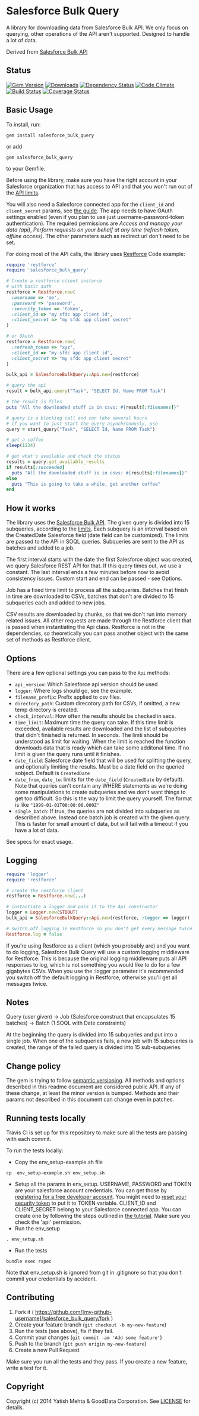 Salesforce Bulk Query
=====================
A library for downloading data from Salesforce Bulk API. We only focus on querying, other operations of the API aren't supported. Designed to handle a lot of data.

Derived from [Salesforce Bulk API](https://github.com/yatish27/salesforce_bulk_api)

## Status

[![Gem Version](https://badge.fury.io/rb/salesforce_bulk_query.png)](http://badge.fury.io/rb/salesforce_bulk_query)
[![Downloads](http://img.shields.io/gem/dt/salesforce_bulk_query.svg)](http://rubygems.org/gems/salesforce_bulk_query)
[![Dependency Status](https://gemnasium.com/cvengros/salesforce_bulk_query.png)](https://gemnasium.com/cvengros/salesforce_bulk_query)
[![Code Climate](https://codeclimate.com/github/cvengros/salesforce_bulk_query.png)](https://codeclimate.com/github/cvengros/salesforce_bulk_query)
[![Build Status](https://travis-ci.org/cvengros/salesforce_bulk_query.png)](https://travis-ci.org/cvengros/salesforce_bulk_query)
[![Coverage Status](https://coveralls.io/repos/cvengros/salesforce_bulk_query/badge.png)](https://coveralls.io/r/cvengros/salesforce_bulk_query)

## Basic Usage
To install, run:

    gem install salesforce_bulk_query

or add

    gem salesforce_bulk_query

to your Gemfile.

Before using the library, make sure you have the right account in your Salesforce organization that has access to API and that you won't run out of the [API limits](http://www.salesforce.com/us/developer/docs/api_asynchpre/Content/asynch_api_concepts_limits.htm#batch_proc_time_title). 

You will also need a Salesforce connected app for the `client_id` and `client_secret` params, see [the guide](https://help.salesforce.com/HTViewHelpDoc?id=connected_app_create.htm&language=en_US). The app needs to have OAuth settings enabled (even if you plan to use just username-password-token authentication). The required permissions are _Access and manage your data (api)_, _Perform requests on your behalf at any time (refresh token, offline access)_. The other parameters such as redirect url don't need to be set.

For doing most of the API calls, the library uses [Restforce](https://github.com/ejholmes/restforce) Code example:

```ruby
require 'restforce'
require 'salesforce_bulk_query'

# Create a restforce client instance
# with basic auth
restforce = Restforce.new(
  :username => 'me',
  :password => 'password',
  :security_token => 'token',
  :client_id => "my sfdc app client id",
  :client_secret => "my sfdc app client secret"
)

# or OAuth
restforce = Restforce.new(
  :refresh_token => "xyz",
  :client_id => "my sfdc app client id",
  :client_secret => "my sfdc app client secret"
)

bulk_api = SalesforceBulkQuery::Api.new(restforce)

# query the api
result = bulk_api.query("Task", "SELECT Id, Name FROM Task")

# the result is files 
puts "All the downloaded stuff is in csvs: #{result[:filenames]}"

# query is a blocking call and can take several hours
# if you want to just start the query asynchronously, use 
query = start_query("Task", "SELECT Id, Name FROM Task")

# get a coffee
sleep(1234)

# get what's available and check the status
results = query.get_available_results
if results[:succeeded]
  puts "All the downloaded stuff is in csvs: #{results[:filenames]}"
else
  puts "This is going to take a while, get another coffee"
end
```

## How it works

The library uses the [Salesforce Bulk API](https://www.salesforce.com/us/developer/docs/api_asynch/index_Left.htm#CSHID=asynch_api_bulk_query.htm|StartTopic=Content%2Fasynch_api_bulk_query.htm|SkinName=webhelp). The given query is divided into 15 subqueries, according to the [limits](http://www.salesforce.com/us/developer/docs/api_asynchpre/Content/asynch_api_concepts_limits.htm#batch_proc_time_title). Each subquery is an interval based on the CreatedDate Salesforce field (date field can be customized). The limits are passed to the API in SOQL queries. Subqueries are sent to the API as batches and added to a job. 

The first interval starts with the date the first Salesforce object was created, we query Salesforce REST API for that. If this query times out, we use a constant. The last interval ends a few minutes before now to avoid consistency issues. Custom start and end can be passed - see Options.

Job has a fixed time limit to process all the subqueries. Batches that finish in time are downloaded to CSVs, batches that don't are divided to 15 subqueries each and added to new jobs.

CSV results are downloaded by chunks, so that we don't run into memory related issues. All other requests are made through the Restforce client that is passed when instantiating the Api class. Restforce is not in the dependencies, so theoretically you can pass another object with the same set of methods as Restforce client.

## Options
There are a few optional settings you can pass to the `Api` methods:
* `api_version`: Which Salesforce api version should be used
* `logger`: Where logs should go, see the example.
* `filename_prefix`: Prefix applied to csv files.
* `directory_path`: Custom direcotory path for CSVs, if omitted, a new temp directory is created.
* `check_interval`: How often the results should be checked in secs. 
* `time_limit`: Maximum time the query can take. If this time limit is exceeded, available results are downloaded and the list of subqueries that didn't finished is returned. In seconds. The limti should be understood as limit for waiting. When the limit is reached the function downloads data that is ready which can take some additonal time. If no limit is given the query runs until it finishes.
* `date_field`: Salesforce date field that will be used for splitting the query, and optionally limiting the results. Must be a date field on the queried sobject. Default is `CreatedDate`
* `date_from`, `date_to`: limits for the `date_field` (`CreatedDate` by default). Note that queries can't contain any WHERE statements as we're doing some manipulations to create subqueries and we don't want things to get too difficult. So this is the way to limit the query yourself. The format is like `"1999-01-01T00:00:00.000Z"`
* `single_batch`: If true, the queries are not divided into subqueries as described above. Instead one batch job is created with the given query. This is faster for small amount of data, but will fail with a timeout if you have a lot of data. 

See specs for exact usage.

## Logging

```ruby
require 'logger'
require 'restforce'

# create the restforce client
restforce = Restforce.new(...)

# instantiate a logger and pass it to the Api constructor
logger = Logger.new(STDOUT)
bulk_api = SalesforceBulkQuery::Api.new(restforce, :logger => logger)

# switch off logging in Restforce so you don't get every message twice
Restforce.log = false
```

If you're using Restforce as a client (which you probably are) and you want to do logging, Salesforce Bulk Query will use a custom logging middleware for Restforce. This is because the original logging middleware puts all API responses to log, which is not something you would like to do for a few gigabytes CSVs. When you use the :logger parameter it's recommended you switch off the default logging in Restforce, otherwise you'll get all messages twice. 

## Notes

Query (user given) -> Job (Salesforce construct that encapsulates 15 batches) -> Batch (1 SOQL with Date constraints)

At the beginning the query is divided into 15 subqueries and put into a single job. When one of the subqueries fails, a new job with 15 subqueries is created, the range of the failed query is divided into 15 sub-subqueries.

## Change policy

The gem is trying to follow [semantic versioning](http://semver.org/). All  methods and options described in this readme document are considered public API. If any of these change, at least the minor version is bumped. Methods and their params not described in this document can change even in patches.

## Running tests locally
Travis CI is set up for this repository to make sure all the tests are passing with each commit.

To run the tests locally:

* Copy the env_setup-example.sh file
```
cp  env_setup-example.sh env_setup.sh
```
* Setup all the params in env_setup. USERNAME, PASSWORD and TOKEN are your salesforce account credentials. You can get those by [registering for a free developer account](https://developer.salesforce.com/signup). You might need to [reset your security token](https://help.salesforce.com/apex/HTViewHelpDoc?id=user_security_token.htm) to put it to TOKEN variable. CLIENT_ID and CLIENT_SECRET belong to your Salesforce connected app. You can create one by following the steps outlined in [the tutorial](https://help.salesforce.com/apex/HTViewHelpDoc?id=connected_app_create.htm). Make sure you check the 'api' permission.
* Run the env_setup
```
. env_setup.sh
```
* Run the tests
```
bundle exec rspec
```

Note that env_setup.sh is ignored from git in .gitignore so that you don't commit your credentials by accident.

## Contributing

1. Fork it ( https://github.com/[my-github-username]/salesforce_bulk_query/fork )
2. Create your feature branch (`git checkout -b my-new-feature`)
3. Run the tests (see above), fix if they fail.
3. Commit your changes (`git commit -am 'Add some feature'`)
4. Push to the branch (`git push origin my-new-feature`)
5. Create a new Pull Request

Make sure you run all the tests and they pass. If you create a new feature, write a test for it. 

## Copyright

Copyright (c) 2014 Yatish Mehta & GoodData Corporation. See [LICENSE](LICENSE) for details.



